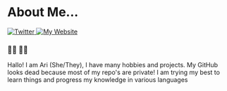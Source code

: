 # About Me... 
<div id="badges">
<a href="https://twitter.com/liftsaviation">
  <img src="https://img.shields.io/badge/Twitter-blue?style=for-the-badge&logo=twitter&logoColor=white" alt="Twitter"/>
  </a>
  <a href="https://mrlift.gay">
  <img src="https://img.shields.io/badge/My%20Links%20page-20B2AA?style=for-the-badge" alt="My Website"/>
  </a>

</div>
 
### 🏳️‍🌈 🏳️‍⚧️

Hallo! I am Ari (She/They), I have many hobbies and projects.
My GitHub looks dead because most of my repo's are private!
I am trying my best to learn things and progress my knowledge in various languages 
